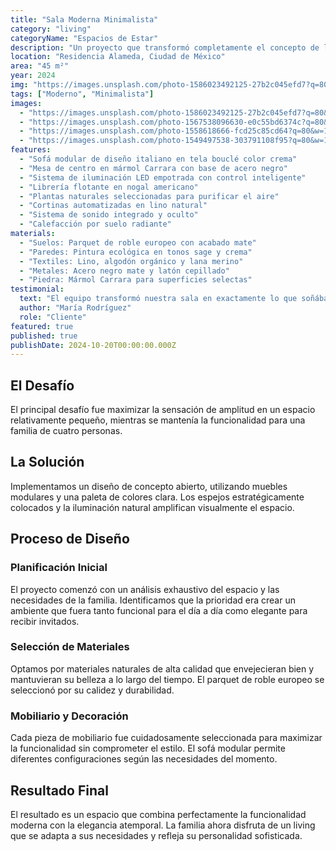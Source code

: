 ```yaml
---
title: "Sala Moderna Minimalista"
category: "living"
categoryName: "Espacios de Estar"
description: "Un proyecto que transformó completamente el concepto de living en una residencia familiar. Utilizamos una paleta de colores neutros con toques de sage green para crear un ambiente sereno y sofisticado."
location: "Residencia Alameda, Ciudad de México"
area: "45 m²"
year: 2024
img: "https://images.unsplash.com/photo-1586023492125-27b2c045efd7?q=80&w=800&auto=format&fit=crop"
tags: ["Moderno", "Minimalista"]
images:
  - "https://images.unsplash.com/photo-1586023492125-27b2c045efd7?q=80&w=1200&auto=format&fit=crop"
  - "https://images.unsplash.com/photo-1567538096630-e0c55bd6374c?q=80&w=1200&auto=format&fit=crop"
  - "https://images.unsplash.com/photo-1558618666-fcd25c85cd64?q=80&w=1200&auto=format&fit=crop"
  - "https://images.unsplash.com/photo-1549497538-303791108f95?q=80&w=1200&auto=format&fit=crop"
features:
  - "Sofá modular de diseño italiano en tela bouclé color crema"
  - "Mesa de centro en mármol Carrara con base de acero negro"
  - "Sistema de iluminación LED empotrada con control inteligente"
  - "Librería flotante en nogal americano"
  - "Plantas naturales seleccionadas para purificar el aire"
  - "Cortinas automatizadas en lino natural"
  - "Sistema de sonido integrado y oculto"
  - "Calefacción por suelo radiante"
materials:
  - "Suelos: Parquet de roble europeo con acabado mate"
  - "Paredes: Pintura ecológica en tonos sage y crema"
  - "Textiles: Lino, algodón orgánico y lana merino"
  - "Metales: Acero negro mate y latón cepillado"
  - "Piedra: Mármol Carrara para superficies selectas"
testimonial:
  text: "El equipo transformó nuestra sala en exactamente lo que soñábamos. Cada detalle fue pensado con cuidado y el resultado superó nuestras expectativas. Ahora es nuestro espacio favorito de la casa."
  author: "María Rodríguez"
  role: "Cliente"
featured: true
published: true
publishDate: 2024-10-20T00:00:00.000Z
---
```


## El Desafío

El principal desafío fue maximizar la sensación de amplitud en un espacio relativamente pequeño, mientras se mantenía la funcionalidad para una familia de cuatro personas.

## La Solución

Implementamos un diseño de concepto abierto, utilizando muebles modulares y una paleta de colores clara. Los espejos estratégicamente colocados y la iluminación natural amplifican visualmente el espacio.

## Proceso de Diseño

### Planificación Inicial

El proyecto comenzó con un análisis exhaustivo del espacio y las necesidades de la familia. Identificamos que la prioridad era crear un ambiente que fuera tanto funcional para el día a día como elegante para recibir invitados.

### Selección de Materiales

Optamos por materiales naturales de alta calidad que envejecieran bien y mantuvieran su belleza a lo largo del tiempo. El parquet de roble europeo se seleccionó por su calidez y durabilidad.

### Mobiliario y Decoración

Cada pieza de mobiliario fue cuidadosamente seleccionada para maximizar la funcionalidad sin comprometer el estilo. El sofá modular permite diferentes configuraciones según las necesidades del momento.

## Resultado Final

El resultado es un espacio que combina perfectamente la funcionalidad moderna con la elegancia atemporal. La familia ahora disfruta de un living que se adapta a sus necesidades y refleja su personalidad sofisticada.